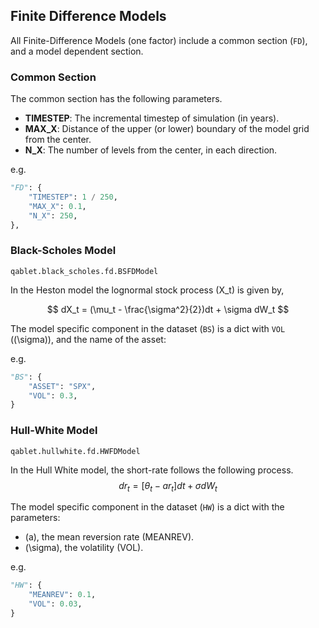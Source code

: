 ## Finite Difference Models

All Finite-Difference Models (one factor) include a common section (`FD`), and a model dependent section.

### Common Section

The common section has the following parameters.

- **TIMESTEP**: The incremental timestep of simulation (in years).
- **MAX_X**: Distance of the upper (or lower) boundary of the model grid from the center.
- **N_X**: The number of levels from the center, in each direction.

e.g.
```python
"FD": {
    "TIMESTEP": 1 / 250,
    "MAX_X": 0.1,
    "N_X": 250,
},
```

### Black-Scholes Model
`qablet.black_scholes.fd.BSFDModel`

In the Heston model the lognormal stock process \(X_t\) is given by,

$$
dX_t = (\mu_t - \frac{\sigma^2}{2})dt + \sigma dW_t
$$

The model specific component in the dataset (`BS`) is a dict with `VOL` (\(\sigma\)), and the name of the asset:

e.g.
```python
"BS": {
    "ASSET": "SPX",
    "VOL": 0.3,
}
```

### Hull-White Model
`qablet.hullwhite.fd.HWFDModel`

In the Hull White model, the short-rate follows the following process.
$$
dr_t = [\theta_t - a r_t]dt + \sigma dW_t
$$

The model specific component in the dataset (`HW`) is a dict with the parameters:

* \(a\), the mean reversion rate (MEANREV).
* \(\sigma\), the volatility (VOL).

e.g.
```python
"HW": {
    "MEANREV": 0.1,
    "VOL": 0.03,
}
```